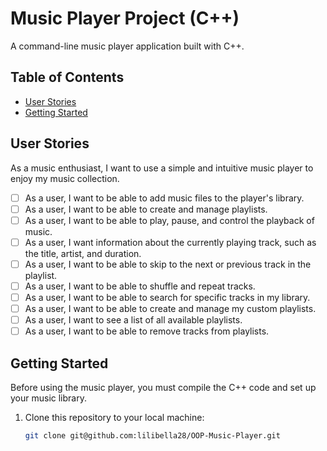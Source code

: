 # Music Player Project (C++)

A command-line music player application built with C++.

## Table of Contents

- [User Stories](#user-stories)
- [Getting Started](#getting-started)


## User Stories

As a music enthusiast, I want to use a simple and intuitive music player to enjoy my music collection.

- [ ] As a user, I want to be able to add music files to the player's library.
- [ ] As a user, I want to be able to create and manage playlists.
- [ ] As a user, I want to be able to play, pause, and control the playback of music.
- [ ] As a user, I want information about the currently playing track, such as the title, artist, and duration.
- [ ] As a user, I want to be able to skip to the next or previous track in the playlist.
- [ ] As a user, I want to be able to shuffle and repeat tracks.
- [ ] As a user, I want to be able to search for specific tracks in my library.
- [ ] As a user, I want to be able to create and manage my custom playlists.
- [ ] As a user, I want to see a list of all available playlists.
- [ ] As a user, I want to be able to remove tracks from playlists.

## Getting Started

Before using the music player, you must compile the C++ code and set up your music library.

1. Clone this repository to your local machine:

   ```bash
   git clone git@github.com:lilibella28/OOP-Music-Player.git